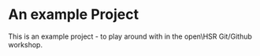 # An example Project

This is an example project - to play around with in the open\HSR Git/Github workshop.
